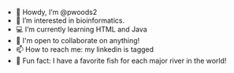 - 👋 Howdy, I’m @pwoods2
- 👀 I’m interested in bioinformatics.
- 💻 I’m currently learning HTML and Java
- 🤝 I'm open to collaborate on anything!
- 📫 How to reach me: my linkedin is tagged
- 🎣 Fun fact: I have a favorite fish for each major river in the world! 

<!---
pwoods2/pwoods2 is a ✨ special ✨ repository because its `README.md` (this file) appears on your GitHub profile.
You can click the Preview link to take a look at your changes.
--->
